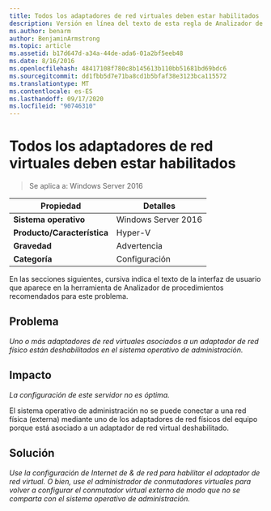 ```yaml
---
title: Todos los adaptadores de red virtuales deben estar habilitados
description: Versión en línea del texto de esta regla de Analizador de procedimientos recomendados.
ms.author: benarm
author: BenjaminArmstrong
ms.topic: article
ms.assetid: b17d647d-a34a-44de-ada6-01a2bf5eeb48
ms.date: 8/16/2016
ms.openlocfilehash: 48417108f780c8b145613b110bb51681bd69bdc6
ms.sourcegitcommit: dd1fbb5d7e71ba8cd1b5bfaf38e3123bca115572
ms.translationtype: MT
ms.contentlocale: es-ES
ms.lasthandoff: 09/17/2020
ms.locfileid: "90746310"
---
```

# <a name="all-virtual-network-adapters-should-be-enabled"></a>Todos los adaptadores de red virtuales deben estar habilitados

>Se aplica a: Windows Server 2016



|Propiedad|Detalles|
|-|-|
|**Sistema operativo**|Windows Server 2016|
|**Producto/Característica**|Hyper-V|
|**Gravedad**|Advertencia|
|**Categoría**|Configuración|

En las secciones siguientes, cursiva indica el texto de la interfaz de usuario que aparece en la herramienta de Analizador de procedimientos recomendados para este problema.

## <a name="issue"></a>Problema

*Uno o más adaptadores de red virtuales asociados a un adaptador de red físico están deshabilitados en el sistema operativo de administración.*

## <a name="impact"></a>Impacto

*La configuración de este servidor no es óptima.*

El sistema operativo de administración no se puede conectar a una red física (externa) mediante uno de los adaptadores de red físicos del equipo porque está asociado a un adaptador de red virtual deshabilitado.

## <a name="resolution"></a>Solución

*Use la configuración de Internet de & de red para habilitar el adaptador de red virtual. O bien, use el administrador de conmutadores virtuales para volver a configurar el conmutador virtual externo de modo que no se comparta con el sistema operativo de administración.*



